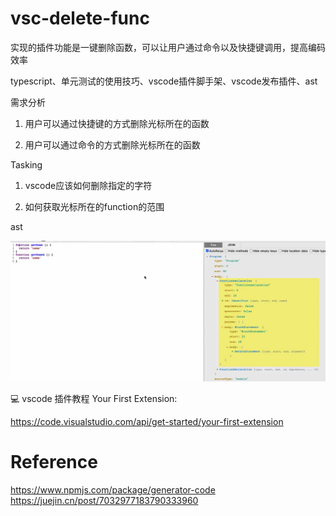 # vsc-delete-func

实现的插件功能是一键删除函数，可以让用户通过命令以及快捷键调用，提高编码效率

typescript、单元测试的使用技巧、vscode插件脚手架、vscode发布插件、ast 

需求分析

1. 用户可以通过快捷键的方式删除光标所在的函数

2. 用户可以通过命令的方式删除光标所在的函数

Tasking

1. vscode应该如何删除指定的字符

2. 如何获取光标所在的function的范围

ast

![](assets/2022-12-05-17-26-43.png)


💻 vscode 插件教程 Your First Extension:

https://code.visualstudio.com/api/get-started/your-first-extension




# Reference

https://www.npmjs.com/package/generator-code
https://juejin.cn/post/7032977183790333960
